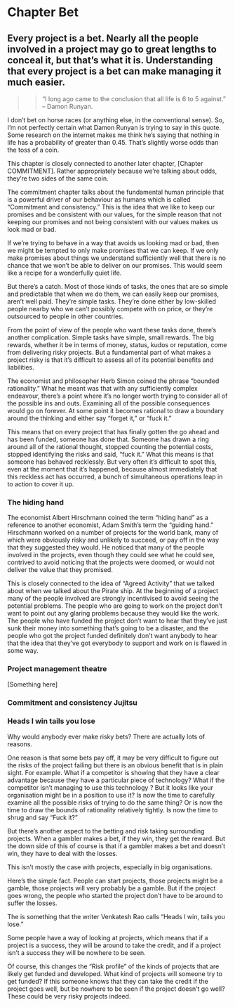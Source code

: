 

# Chapter Bet
## Every project is a bet. Nearly all the people involved in a project may go to great lengths to conceal it, but that’s what it is. Understanding that every project is a bet can make managing it much easier.

>> “I long ago came to the conclusion that all life is 6 to 5 against.” – Damon Runyan.

I don’t bet on horse races (or anything else, in the conventional sense). So, I’m not perfectly certain what Damon Runyan is trying to say in this quote. Some research on the internet makes me think he’s saying that nothing in life has a probability of greater than 0.45. That’s slightly worse odds than the toss of a coin. 

This chapter is closely connected to another later chapter, [Chapter COMMITMENT]. Rather appropriately because we’re talking about odds, they’re two sides of the same coin. 

The commitment chapter talks about the fundamental human principle that is a powerful driver of our behaviour as humans which is called “Commitment and consistency.” This is the idea that we like to keep our promises and be consistent with our values, for the simple reason that not keeping our promises and not being consistent with our values makes us look mad or bad.

If we’re trying to behave in a way that avoids us looking mad or bad, then we might be tempted to only make promises that we can keep. If we only make promises about things we understand sufficiently well that there is no chance that we won’t be able to deliver on our promises. This would seem like a recipe for a wonderfully quiet life.

But there’s a catch. Most of those kinds of tasks, the ones that are so simple and predictable that when we do them, we can easily keep our promises, aren’t well paid. They’re simple tasks. They’re done either by low-skilled people nearby who we can’t possibly compete with on price, or they’re outsourced to people in other countries. 

From the point of view of the people who want these tasks done, there’s another complication. Simple tasks have simple, small rewards.  The big rewards, whether it be in terms of money, status, kudos or reputation, come from delivering risky projects. But a fundamental part of what makes a project risky is that it’s difficult to assess all of its potential benefits and liabilities.

The economist and philosopher Herb Simon coined the phrase “bounded rationality.” What he meant was that with any sufficiently complex endeavour, there’s a point where it’s no longer worth trying to consider all of the possible ins and outs. Examining all of the possible consequences would go on forever. At some point it becomes rational to draw a boundary around the thinking and either say “forget it,” or “fuck it.”

This means that on every project that has finally gotten the go ahead and has been funded, someone has done that. Someone has drawn a ring around all of the rational thought, stopped counting the potential costs, stopped identifying the risks and said, “fuck it.”
What this means is that someone has behaved recklessly. But very often it’s difficult to spot this, even at the moment that it’s happened, because almost immediately that this reckless act has occurred, a bunch of simultaneous operations leap in to action to cover it up.

### The hiding hand
The economist Albert Hirschmann coined the term “hiding hand” as a reference to another economist, Adam Smith’s term the “guiding hand.” Hirschmann worked on a number of projects for the world bank, many of which were obviously risky and unlikely to succeed, or pay off in the way that they suggested they would. He noticed that many of the people involved in the projects, even though they could see what he could see, contrived to avoid noticing that the projects were doomed, or would not deliver the value that they promised.

This is closely connected to the idea of “Agreed Activity” that we talked about when we talked about the Pirate ship. At the beginning of a project many of the people involved are strongly incentivised to avoid seeing the potential problems.  The people who are going to work on the project don’t want to point out any glaring problems because they would like the work. The people who have funded the project don’t want to hear that they’ve just sunk their money into something that’s going to be a disaster, and the people who got the project funded definitely don’t want anybody to hear that the idea that they’ve got everybody to support and work on is flawed in some way.

### Project management theatre
[Something here] 

### Commitment and consistency Jujitsu


### Heads I win tails you lose
Why would anybody ever make risky bets? There are actually lots of reasons.

One reason is that some bets pay off, it may be very difficult to figure out the risks of the project failing but there is an obvious benefit that is in plain sight. For example. What if a competitor is showing that they have a clear advantage because they have a particular piece of technology? What if the competitor isn’t managing to use this technology ? But it looks like your organisation might be in a position to use it? Is now the time to carefully examine all the possible risks of trying to do the same thing? Or is now the time to draw the bounds of rationality relatively tightly. Is now the time to shrug and say “Fuck it?”

But there’s another aspect to the betting and risk taking surrounding projects. When a gambler makes a bet, if they win, they get the reward. But the down side of this of course is that if a gambler makes a bet and doesn’t win, they have to deal with the losses.

This isn’t mostly the case with projects, especially in big organisations.

Here’s the simple fact. People can start projects, those projects might be a gamble, those projects will very probably be a gamble. But if the project goes wrong, the people who started the project don’t have to be around to suffer the losses.

The is something that the writer Venkatesh Rao calls “Heads I win, tails you lose.” 

Some people have a way of looking at projects, which means that if a project is a success, they will be around to take the credit, and if a project isn’t a success they will be nowhere to be seen.

Of course, this changes the “Risk profile” of the kinds of projects that are likely get funded and developed. What kind of projects will someone try to get funded? If this someone knows that they can take the credit if the project goes well, but be nowhere to be seen if the project doesn’t go well? These could be very risky projects indeed.  
